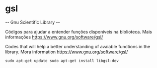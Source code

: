 # gsl
-- Gnu Scientific Library --

Códigos para ajudar a entender funções disponíveis na biblioteca. Mais informações https://www.gnu.org/software/gsl/

Codes that will help a better understanding of avaiable functions in the library. Mora information https://www.gnu.org/software/gsl/

<code>sudo apt-get update
sudo apt-get install libgsl-dev</code>
